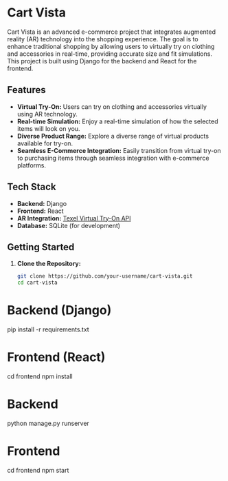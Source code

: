 # Cart Vista

Cart Vista is an advanced e-commerce project that integrates augmented reality (AR) technology into the shopping experience. The goal is to enhance traditional shopping by allowing users to virtually try on clothing and accessories in real-time, providing accurate size and fit simulations. This project is built using Django for the backend and React for the frontend.

## Features

- **Virtual Try-On:** Users can try on clothing and accessories virtually using AR technology.
- **Real-time Simulation:** Enjoy a real-time simulation of how the selected items will look on you.
- **Diverse Product Range:** Explore a diverse range of virtual products available for try-on.
- **Seamless E-Commerce Integration:** Easily transition from virtual try-on to purchasing items through seamless integration with e-commerce platforms.

## Tech Stack

- **Backend:** Django
- **Frontend:** React
- **AR Integration:** [Texel Virtual Try-On API](https://texel-virtual-try-on.p.rapidapi.com/)
- **Database:** SQLite (for development)

## Getting Started

1. **Clone the Repository:**
   ```bash
   git clone https://github.com/your-username/cart-vista.git
   cd cart-vista
# Backend (Django)
pip install -r requirements.txt

# Frontend (React)
cd frontend
npm install

# Backend
python manage.py runserver

# Frontend
cd frontend
npm start
